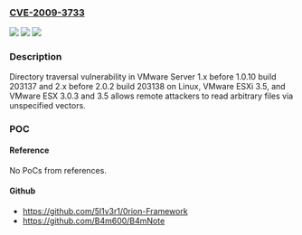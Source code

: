 ### [CVE-2009-3733](https://cve.mitre.org/cgi-bin/cvename.cgi?name=CVE-2009-3733)
![](https://img.shields.io/static/v1?label=Product&message=n%2Fa&color=blue)
![](https://img.shields.io/static/v1?label=Version&message=n%2Fa&color=blue)
![](https://img.shields.io/static/v1?label=Vulnerability&message=n%2Fa&color=brighgreen)

### Description

Directory traversal vulnerability in VMware Server 1.x before 1.0.10 build 203137 and 2.x before 2.0.2 build 203138 on Linux, VMware ESXi 3.5, and VMware ESX 3.0.3 and 3.5 allows remote attackers to read arbitrary files via unspecified vectors.

### POC

#### Reference
No PoCs from references.

#### Github
- https://github.com/5l1v3r1/0rion-Framework
- https://github.com/B4m600/B4mNote

